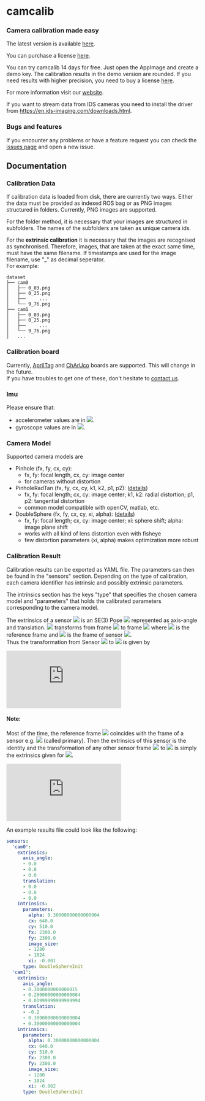 # camcalib
### Camera calibration made easy

The latest version is available [here](https://github.com/IVISO/camcalib/releases).

You can purchase a license [here](https://www.camcalib.io/plans-pricing).

You can try camcalib 14 days for free. Just open the AppImage and create a demo key.
The calibration results in the demo version are rounded. If you need results with higher precision, you need to buy a license [here](https://www.camcalib.io/plans-pricing).

For more information visit our [website](https://www.camcalib.io/).

If you want to stream data from IDS cameras you need to install the driver from https://en.ids-imaging.com/downloads.html.


### Bugs and features

If you encounter any problems or have a feature request you can check the [issues page](https://github.com/IVISO/camcalib/issues) and open a new issue.


## Documentation

### Calibration Data

If calibration data is loaded from disk, there are currently two ways.
Either the data must be provided as indexed ROS bag or as PNG images structured in folders.
Currently, PNG images are supported.

For the folder method, it is necessary that your images are structured in subfolders.
The names of the subfolders are taken as unique camera ids.

For the **extrinsic calibration** it is necessary that the images are recognised as synchronised.
Therefore, images, that are taken at the exact same time, must have the same filename.
If timestamps are used for the image filename, use "_" as decimal seperator.  
For example:
```
dataset
├── cam0
│   ├── 0_03.png
│   ├── 0_25.png
│   ├──     ...
│   └── 9_76.png
├── cam1
│   ├── 0_03.png
│   ├── 0_25.png
│   ├──     ...
│   └── 9_76.png
│   ...
```

### Calibration board

Currently, [AprilTag](https://github.com/ethz-asl/kalibr/wiki/calibration-targets) and [ChArUco](https://docs.opencv.org/3.4/df/d4a/tutorial_charuco_detection.html) boards are supported. This will change in the future.  
If you have troubles to get one of these, don't hesitate to [contact us](mailto:info@camcalib.io).

### Imu

Please ensure that:

  * accelerometer values are in <img src="https://latex.codecogs.com/gif.latex?\frac{m}{sec^{2}}" />.
  * gyroscope values are in <img src="https://latex.codecogs.com/gif.latex?\frac{rad}{sec}" />.

### Camera Model

Supported camera models are 
- Pinhole (fx, fy, cx, cy):
  * fx, fy: focal length, cx, cy: image center
  * for cameras without distortion
- PinholeRadTan (fx, fy, cx, cy, k1, k2, p1, p2): ([details](https://docs.opencv.org/3.4.12/dc/dbb/tutorial_py_calibration.html))
  * fx, fy: focal length; cx, cy: image center; k1, k2: radial distortion; p1, p2: tangential distortion
  * common model compatible with openCV, matlab, etc.
- DoubleSphere (fx, fy, cx, cy, xi, alpha): ([details](https://arxiv.org/pdf/1807.08957v1.pdf))
  * fx, fy: focal length; cx, cy: image center; xi: sphere shift; alpha: image plane shift
  * works with all kind of lens distortion even with fisheye
  * few distortion parameters (xi, alpha) makes optimization more robust


### Calibration Result

Calibration results can be exported as YAML file.
The parameters can then be found in the "sensors" section.
Depending on the type of calibration, each camera identifier has intrinsic and possibly extrinsic parameters.

The intrinsics section has the keys "type" that specifies the chosen camera model and "parameters" that holds the
calibrated parameters corresponding to the camera model.

The extrinsics of a sensor <img src="https://latex.codecogs.com/gif.latex?S_i" /> is an SE(3) Pose <img src="https://latex.codecogs.com/gif.latex?P_%7BS_i%20E%7D" /> represented as axis-angle and translation.
<img src="https://latex.codecogs.com/gif.latex?P_%7BS_i%20E%7D" /> transforms from frame <img src="https://latex.codecogs.com/gif.latex?E" /> to frame <img src="https://latex.codecogs.com/gif.latex?S_i" /> where <img src="https://latex.codecogs.com/gif.latex?E" /> is the reference frame and <img src="https://latex.codecogs.com/gif.latex?S_i" /> is the frame
of sensor <img src="https://latex.codecogs.com/gif.latex?i" />.  
Thus the transformation from Sensor <img src="https://latex.codecogs.com/gif.latex?S_0" /> to <img src="https://latex.codecogs.com/gif.latex?S_1" /> is given by

![equation](https://latex.codecogs.com/gif.latex?P_%7BS_1%20S_0%7D%20%3D%20P_%7BS_1%20E%7D%20*%20P_%7BS_0%20E%7D%5E%7B-1%7D)

#### Note:
Most of the time, the reference frame <img src="https://latex.codecogs.com/gif.latex?E" /> coincides with the frame of a sensor e.g. <img src="https://latex.codecogs.com/gif.latex?S_0" /> (called primary).
Then the extrinsics of this sensor is the identity and the transformation of any other sensor frame <img src="https://latex.codecogs.com/gif.latex?S_0" /> to <img src="https://latex.codecogs.com/gif.latex?S_i" /> is simply the extrinsics given for <img src="https://latex.codecogs.com/gif.latex?S_i" />.

![equation](https://latex.codecogs.com/gif.latex?P_%7BS_i%20S_0%7D%20%3D%20P_%7BS_i%20E%7D)

An example results file could look like the following:  

```yaml
sensors:
  'cam0':
    extrinsics:
      axis_angle:
      - 0.0
      - 0.0
      - 0.0
      translation:
      - 0.0
      - 0.0
      - 0.0
    intrinsics:
      parameters:
        alpha: 0.30000000000000004
        cx: 640.0
        cy: 510.0
        fx: 2300.0
        fy: 2300.0
        image_size:
        - 1280
        - 1024
        xi: -0.001
      type: DoubleSphereInit
  'cam1':
    extrinsics:
      axis_angle:
      - 0.3000000000000015
      - 0.20000000000000084
      - 0.01999999999999994
      translation:
      - -0.2
      - 0.30000000000000004
      - 0.30000000000000004
    intrinsics:
      parameters:
        alpha: 0.30000000000000004
        cx: 640.0
        cy: 510.0
        fx: 2300.0
        fy: 2300.0
        image_size:
        - 1280
        - 1024
        xi: -0.002
      type: DoubleSphereInit
```
